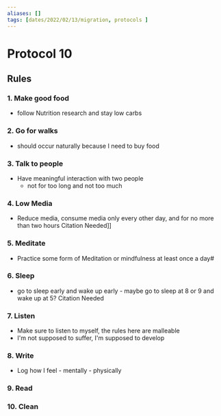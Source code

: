 ```yaml
---
aliases: []
tags: [dates/2022/02/13/migration, protocols ]
---
```

 
# Protocol 10
## Rules
### 1. Make good food
- follow Nutrition research and stay low carbs
### 2. Go for walks
- should occur naturally because I need to buy food
### 3. Talk to people
- Have meaningful interaction with two people
	-	not for too long and not too much
### 4. Low Media
- Reduce media, consume media only every other day, and for no more than two hours    Citation Needed]] 
### 5. Meditate
- Practice some form of Meditation or mindfulness at least once a day#
### 6. Sleep
- go to sleep early and wake up early
		- maybe go to sleep at 8 or 9 and wake up at 5? Citation Needed
### 7. Listen
- Make sure to listen to myself, the rules here are malleable
- I'm not supposed to suffer, I'm supposed to develop
### 8. Write
- Log how I feel
		- mentally
		- physically
### 9. Read
### 10. Clean